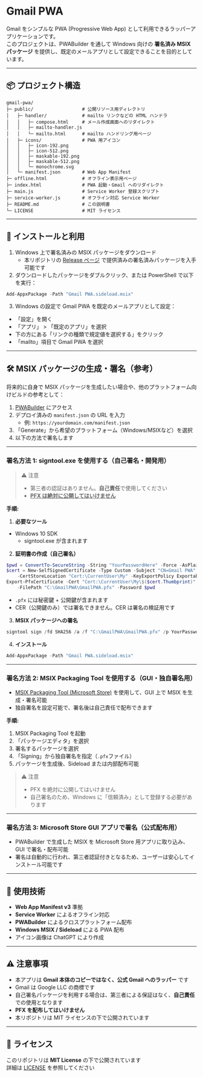 # Gmail PWA

Gmail をシンプルな PWA (Progressive Web App) として利用できるラッパーアプリケーションです。  
このプロジェクトは、PWABuilder を通して Windows 向けの **署名済み MSIX パッケージ** を提供し、既定のメールアプリとして設定できることを目的としています。

---

## 📦 プロジェクト構造

```
gmail-pwa/
├─ public/                  # 公開リソース用ディレクトリ
│   ├─ handler/             # mailto リンクなどの HTML ハンドラ
│   │   ├─ compose.html     # メール作成画面へのリダイレクト
│   │   ├─ mailto-handler.js
│   │   └─ mailto.html      # mailto ハンドリング用ページ
│   ├─ icons/               # PWA 用アイコン
│   │   ├─ icon-192.png
│   │   ├─ icon-512.png
│   │   ├─ maskable-192.png
│   │   ├─ maskable-512.png
│   │   └─ monochrome.svg
│   └─ manifest.json        # Web App Manifest
├─ offline.html             # オフライン表示用ページ
├─ index.html               # PWA 起動・Gmail へのリダイレクト
├─ main.js                  # Service Worker 登録スクリプト
├─ service-worker.js        # オフライン対応 Service Worker
├─ README.md                # この説明書
└─ LICENSE                  # MIT ライセンス
```

---

## 🚀 インストールと利用

1. Windows 上で署名済みの MSIX パッケージをダウンロード  
   - 本リポジトリの [Release ページ](https://github.com/oniemikel/gmail-pwa/releases) で提供済みの署名済みパッケージを入手可能です
2. ダウンロードしたパッケージをダブルクリック、または PowerShell で以下を実行：

```powershell
Add-AppxPackage -Path "Gmail PWA.sideload.msix"
```

3. Windows の設定で Gmail PWA を既定のメールアプリとして設定：

- 「設定」を開く  
- 「アプリ」 > 「既定のアプリ」を選択  
- 下の方にある「リンクの種類で規定値を選択する」をクリック  
- 「mailto」項目で Gmail PWA を選択

---

## 🛠 MSIX パッケージの生成・署名（参考）

将来的に自身で MSIX パッケージを生成したい場合や、他のプラットフォーム向けビルドの参考として：

1. [PWABuilder](https://www.pwabuilder.com/) にアクセス  
2. デプロイ済みの `manifest.json` の URL を入力  
   - 例: `https://yourdomain.com/manifest.json`
3. 「Generate」から希望のプラットフォーム（Windows/MSIXなど）を選択  
4. 以下の方法で署名します

---

### **署名方法 1: signtool.exe を使用する（自己署名・開発用）**

> ⚠️ 注意  
> - 第三者の認証はありません。**自己責任**で使用してください  
> - <u>**PFX は絶対に公開してはいけません**</u>

**手順:**

1. **必要なツール**

- Windows 10 SDK  
  - signtool.exe が含まれます

2. **証明書の作成（自己署名）**

```powershell
$pwd = ConvertTo-SecureString -String "YourPasswordHere" -Force -AsPlainText
$cert = New-SelfSignedCertificate -Type Custom -Subject "CN=Gmail PWA" `
    -CertStoreLocation "Cert:\CurrentUser\My" -KeyExportPolicy Exportable -KeySpec Signature
Export-PfxCertificate -Cert "Cert:\CurrentUser\My\$($cert.Thumbprint)" `
    -FilePath "C:\GmailPWA\GmailPWA.pfx" -Password $pwd
```

- `.pfx` には秘密鍵 + 公開鍵が含まれます  
- CER（公開鍵のみ）では署名できません。CER は署名の検証用です

3. **MSIX パッケージへの署名**

```powershell
signtool sign /fd SHA256 /a /f "C:\GmailPWA\GmailPWA.pfx" /p YourPasswordHere "Gmail PWA.sideload.msix"
```

4. **インストール**

```powershell
Add-AppxPackage -Path "Gmail PWA.sideload.msix"
```

---

### **署名方法 2: MSIX Packaging Tool を使用する（GUI・独自署名用）**

- [MSIX Packaging Tool (Microsoft Store)](https://www.microsoft.com/store/productId/9n5lw3jbcxkf) を使用して、GUI 上で MSIX を生成・署名可能  
- 独自署名を設定可能で、署名後は自己責任で配布できます

**手順:**

1. MSIX Packaging Tool を起動  
2. 「パッケージエディタ」を選択  
3. 署名するパッケージを選択  
4. 「Signing」から独自署名を指定（`.pfx`ファイル）  
5. パッケージを生成後、Sideload または内部配布可能

> ⚠️ 注意  
> - PFX を絶対に公開してはいけません  
> - 自己署名のため、Windows に「信頼済み」として登録する必要があります

---

### **署名方法 3: Microsoft Store GUI アプリで署名（公式配布用）**

- PWABuilder で生成した MSIX を Microsoft Store 用アプリに取り込み、GUI で署名・配布可能  
- 署名は自動的に行われ、第三者認証付きとなるため、ユーザーは安心してインストール可能です

---

## 📄 使用技術

- **Web App Manifest v3** 準拠  
- **Service Worker** によるオフライン対応  
- **PWABuilder** によるクロスプラットフォーム配布  
- **Windows MSIX / Sideload** による PWA 配布
- アイコン画像は ChatGPT により作成

---

## ⚠️ 注意事項

- 本アプリは **Gmail 本体のコピーではなく、公式 Gmail へのラッパー** です  
- Gmail は Google LLC の商標です  
- 自己署名パッケージを利用する場合は、第三者による保証はなく、**自己責任**での使用となります  
- **PFX を配布してはいけません**  
- 本リポジトリは MIT ライセンスの下で公開されています

---

## 📜 ライセンス

このリポジトリは **MIT License** の下で公開されています  
詳細は [LICENSE](./LICENSE) を参照してください
